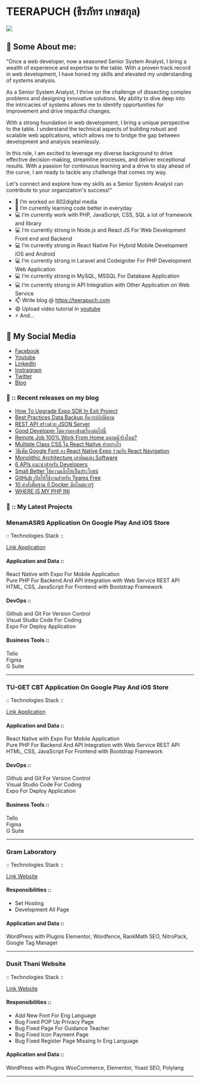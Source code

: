 # TEERAPUCH (ธีรภัทร เกษสกุล)

<img src="https://images.unsplash.com/photo-1529603992250-a55acb77d146?ixlib=rb-1.2.1&ixid=eyJhcHBfaWQiOjEyMDd9&auto=format&fit=crop&w=1350&q=80" />

## 🤔 Some About me:

"Once a web developer, now a seasoned Senior System Analyst, I bring a wealth of experience and expertise to the table. With a proven track record in web development, I have honed my skills and elevated my understanding of systems analysis.

As a Senior System Analyst, I thrive on the challenge of dissecting complex problems and designing innovative solutions. My ability to dive deep into the intricacies of systems allows me to identify opportunities for improvement and drive impactful changes.

With a strong foundation in web development, I bring a unique perspective to the table. I understand the technical aspects of building robust and scalable web applications, which allows me to bridge the gap between development and analysis seamlessly.

In this role, I am excited to leverage my diverse background to drive effective decision-making, streamline processes, and deliver exceptional results. With a passion for continuous learning and a drive to stay ahead of the curve, I am ready to tackle any challenge that comes my way.

Let's connect and explore how my skills as a Senior System Analyst can contribute to your organization's success!"

- 🔭 I’m worked on 802digital media
- 🌱 I’m currently learning code better in everyday
- 💻 I’m currently work with PHP, JavaScript, CSS, SQL a lot of framework and library 
- 💻 I’m currently strong in Node.js and React JS For Web Development Front end and Backend
- 💻 I’m currently strong in React Native For Hybrid Mobile Development iOS and Android
- 💻 I’m currently strong in Laravel and Codeigniter For PHP Development Web Application
- 💻 I’m currently strong in MySQL, MSSQL For Database Application
- 💻 I’m currently strong in API Integration with Other Application on Web Service
- 📫 Write blog @ https://teerapuch.com 
- 😄 Upload video tutorial in <a href="https://www.youtube.com/channel/UCvCbqgFKT8Al-M1kjgs75Gw">youtube</a> 
- ⚡ And...

## 🤖 My Social Media
- <a href="https://www.facebook.com/teerapuch" target="_blank">Facebook</a>
- <a href="https://www.youtube.com/teerapuchchanel" target="_blank">Youtube</a>
- <a href="https://www.linkedin.com/in/teerapuch/" target="_blank">LinkedIn</a>
- <a href="https://www.instagram.com/teerapuch/" target="_blank">Instragram</a>
- <a href="https://twitter.com/teerapuch" target="_blank">Twitter</a>
- <a href="https://teerapuch.com/" target="_blank">Blog</a>

### 👨 :: Recent releases on my blog

- <a href="https://teerapuch.com/developer/how-to-upgrade-expo-sdk/" target="_blank">How To Upgrade Expo SDK In Exit Project</a>
- <a href="https://teerapuch.com/technology/best-practices-data-backup-to-follow/" target="_blank">Best Practices Data Backup ที่ควรปฏิบัติตาม</a> 
- <a href="https://teerapuch.com/developer/rest-api-json-server/" target="_blank">REST API สร้างด้วย JSON Server</a>
- <a href="https://teerapuch.com/developer/good-developer/" target="_blank">Good Developer ไม่ควรมองข้ามเรื่องต่อไปนี้</a>
- <a href="https://teerapuch.com/life/remote-job-wfh/" target="_blank">Remote Job 100% Work From Home ตลอดดีจริงไหม?</a>
- <a href="https://teerapuch.com/developer/multiple-class-css-in-react-native/" target="_blank">Multiple Class CSS ใน React Native ทำอย่างไร</a>
- <a href="https://teerapuch.com/developer/%e0%b8%a7%e0%b8%b4%e0%b8%98%e0%b8%b5%e0%b9%80%e0%b8%9e%e0%b8%b4%e0%b9%88%e0%b8%a1-google-font-%e0%b8%a5%e0%b8%87-react-native-expo/" target="_blank">วิธีเพิ่ม Google Font ลง React Native Expo ร่วมกับ React Navigation</a>
- <a href="https://teerapuch.com/developer/monolithic-architecture/" target="_blank">Monolithic Architecture เสาหินแห่ง Software</a>
- <a href="https://teerapuch.com/developer/6-apis-should-know/" target="_blank">6 APIs แนะนำสำหรับ Developers</a>
- <a href="https://teerapuch.com/life/small-better/" target="_blank">Small Better ใช้ความเล็กให้เป็นประโยชน์</a>
- <a href="https://teerapuch.com/news/github-free-for-teams/" target="_blank">GitHub เปิดให้ใช้งานสำหรับ Teams Free</a>
- <a href="https://teerapuch.com/developer/10-basic-command-docker/" target="_blank">10 คำสั่งพื้นฐาน ที่ Docker มือใหม่ควรรู้</a>
- <a href="https://teerapuch.com/developer/where-my-php-ini/" target="_blank">WHERE IS MY PHP INI</a>

### 👨 :: My Latest Projects

### MenamASRS Application On Google Play And iOS Store
:: Technologies Stack  ::

<a href="https://play.google.com/store/apps/details?id=com.teerapuch.snapasrs" target="_blank">Link Application</a>

#### Application and Data :: 
React Native with Expo For Mobile Application \
Pure PHP For Backend And API Integration with Web Service REST API \
HTML, CSS, JavaScript For Frontend with Bootstrap Framework 

#### DevOps :: 
Github and Git For Version Control \
Visual Studio Code For Coding \
Expo For Deploy Application 

#### Business Tools :: 
Tello \
Figma \
G Suite 

- - - - 

### TU-GET CBT Application On Google Play And iOS Store
:: Technologies Stack  ::

<a href="https://play.google.com/store/apps/details?id=com.tu.tuget" target="_blank">Link Application</a>

#### Application and Data :: 
React Native with Expo For Mobile Application  \
Pure PHP For Backend And API Integration with Web Service REST API  \
HTML, CSS, JavaScript For Frontend with Bootstrap Framework 

#### DevOps :: 
Github and Git For Version Control  \
Visual Studio Code For Coding  \
Expo For Deploy Application  

#### Business Tools :: 
Tello  \
Figma  \
G Suite  

- - - -
### Gram Laboratory
:: Technologies Stack  ::

<a href="https://glam-laboratory.com/" target="_blank">Link Website</a>

#### Responsibilities ::
- Set Hosting
- Development All Page

#### Application and Data :: 
WordPress with Plugins Elementor, Wordfence, RankMath SEO, NitroPack, Google Tag Manager 

- - - -

### Dusit Thani Website
:: Technologies Stack  ::

<a href="https://dtc.ac.th/" target="_blank">Link Website</a>

#### Responsibilities ::
- Add New Font For Eng Language
- Bug Fixed POP Up Privacy Page
- Bug Fixed Page For Guidance Teacher
- Bug Fixed Icon Payment Page
- Bug Fixed Register Page Missing In Eng Language

#### Application and Data :: 
WordPress with Plugins WooCommerce, Elementor, Yoast SEO, Polylang 

- - - -
